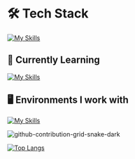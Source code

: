 <!--
**Mytafidou/Mytafidou** is a ✨ _special_ ✨ repository because its `README.md` (this file) appears on your GitHub profile.
Hi there 👋
Here are some ideas to get you started:

- 🔭 I’m currently working on ...
- 🌱 I’m currently learning ...
- 👯 I’m looking to collaborate on ...
- 🤔 I’m looking for help with ...
- 💬 Ask me about ...
- 📫 How to reach me: ...
- 😄 Pronouns: ...
- ⚡ Fun fact: ...
-->
# 🛠 Tech Stack

[![My Skills](https://skillicons.dev/icons?i=python,c,cpp,java,wordpress,matlab,spring,flutter)](https://skillicons.dev)

## 🌱 Currently Learning

[![My Skills](https://skillicons.dev/icons?i=js,arduino,raspberrypi,swift,mysql,ruby)](https://skillicons.dev)

## 🖥️  Environments I work with

[![My Skills](https://skillicons.dev/icons?i=pycharm,clion,idea,vscode,apple,linux,windows)](https://skillicons.dev)

![github-contribution-grid-snake-dark](https://github.com/Mytafidou/Mytafidou/assets/115291539/699c49c0-444e-4eb9-b18b-11f63d091914)



[![Top Langs](https://github-readme-stats.vercel.app/api/top-langs/?username=Mytafidou&layout=compact&theme=dark)](https://github.com/Mytafidou/github-readme-stats&theme=dark)
